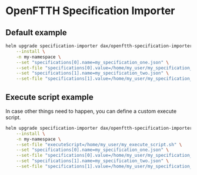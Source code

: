 # OpenFTTH Specification Importer

## Default example

```sh
helm upgrade specification-importer dax/openftth-specification-importer \
    --install \
    -n my-namespace \
    --set "specifications[0].name=my_specification_one.json" \
    --set-file "specifications[0].value=/home/my_user/my_specification_one.json" \
    --set "specifications[1].name=my_specification_two.json" \
    --set-file "specifications[1].value=/home/my_user/my_specification_two.json"
```

## Execute script example

In case other things need to happen, you can define a custom execute script.

```sh
helm upgrade specification-importer dax/openftth-specification-importer \
    --install \
    -n my-namespace \
    --set-file "executeScript=/home/my_user/my_execute_script.sh" \
    --set "specifications[0].name=my_specification_one.json" \
    --set-file "specifications[0].value=/home/my_user/my_specification_one.json" \
    --set "specifications[1].name=my_specification_two.json" \
    --set-file "specifications[1].value=/home/my_user/my_specification_two.json"
```
